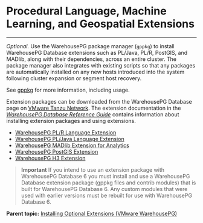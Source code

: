 # Procedural Language, Machine Learning, and Geospatial Extensions
---

*Optional.* Use the WarehousePG package manager \(`gppkg`\) to install WarehousePG Database extensions such as PL/Java, PL/R, PostGIS, and MADlib, along with their dependencies, across an entire cluster. The package manager also integrates with existing scripts so that any packages are automatically installed on any new hosts introduced into the system following cluster expansion or segment host recovery.

See [gppkg](../utility_guide/ref/gppkg.html) for more information, including usage.

Extension packages can be downloaded from the WarehousePG Database page on [VMware Tanzu Network](https://network.pivotal.io/products/pivotal-gpdb). The extension documentation in the *[WarehousePG Database Reference Guide](../ref_guide/ref_guide.html)* contains information about installing extension packages and using extensions.

-   [WarehousePG PL/R Language Extension](../analytics/pl_r.html)
-   [WarehousePG PL/Java Language Extension](../analytics/pl_java.html)
-   [WarehousePG MADlib Extension for Analytics](../analytics/madlib.html)
-   [WarehousePG PostGIS Extension](../analytics/postGIS.html)
-   [WarehousePG H3 Extension](../analytics/h3.html)

> **Important** If you intend to use an extension package with WarehousePG Database 6 you must install and use a WarehousePG Database extension package \(gppkg files and contrib modules\) that is built for WarehousePG Database 6. Any custom modules that were used with earlier versions must be rebuilt for use with WarehousePG Database 6.

**Parent topic:** [Installing Optional Extensions \(VMware WarehousePG\)](data_sci_pkgs.html)

